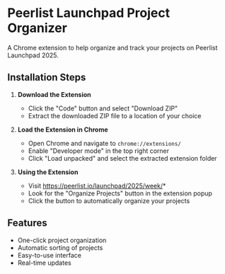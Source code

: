 # Peerlist Launchpad Project Organizer

A Chrome extension to help organize and track your projects on Peerlist Launchpad 2025.

## Installation Steps

1. **Download the Extension**
   - Click the "Code" button and select "Download ZIP"
   - Extract the downloaded ZIP file to a location of your choice

2. **Load the Extension in Chrome**
   - Open Chrome and navigate to `chrome://extensions/`
   - Enable "Developer mode" in the top right corner
   - Click "Load unpacked" and select the extracted extension folder

3. **Using the Extension**
   - Visit https://peerlist.io/launchpad/2025/week/*
   - Look for the "Organize Projects" button in the extension popup
   - Click the button to automatically organize your projects

## Features

- One-click project organization
- Automatic sorting of projects
- Easy-to-use interface
- Real-time updates

 